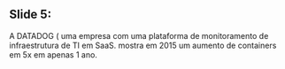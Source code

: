 ## Slide 5:

A DATADOG ( uma empresa com uma plataforma de monitoramento de infraestrutura de TI em SaaS. mostra em 2015 um aumento de containers em 5x em apenas 1 ano.


